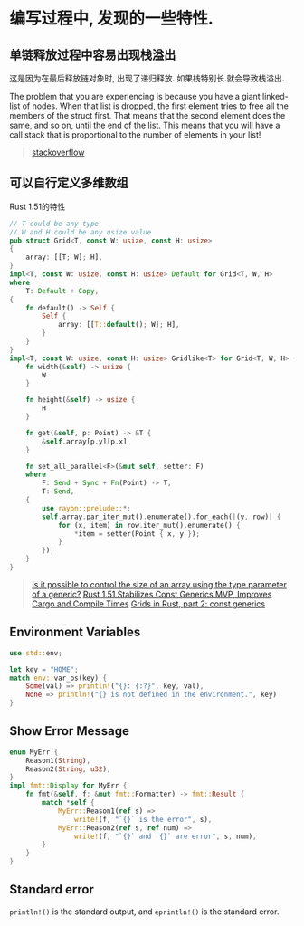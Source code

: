 # 编写过程中, 发现的一些特性.
## 单链释放过程中容易出现栈溢出
这是因为在最后释放链对象时, 出现了递归释放. 如果栈特别长.就会导致栈溢出.

The problem that you are experiencing is because you have a giant linked-list of nodes. 
When that list is dropped, the first element tries to free all the members of the struct first. 
That means that the second element does the same, and so on, until the end of the list. 
This means that you will have a call stack that is proportional to the number of elements in your list!
> [stackoverflow](https://stackoverflow.com/questions/28660362/thread-main-has-overflowed-its-stack-when-constructing-a-large-tree)

## 可以自行定义多维数组
Rust 1.51的特性
```rust
// T could be any type
// W and H could be any usize value
pub struct Grid<T, const W: usize, const H: usize>
{
    array: [[T; W]; H],
}
impl<T, const W: usize, const H: usize> Default for Grid<T, W, H>
where
    T: Default + Copy,
{
    fn default() -> Self {
        Self {
            array: [[T::default(); W]; H],
        }
    }
}
impl<T, const W: usize, const H: usize> Gridlike<T> for Grid<T, W, H> {
    fn width(&self) -> usize {
        W
    }

    fn height(&self) -> usize {
        H
    }

    fn get(&self, p: Point) -> &T {
        &self.array[p.y][p.x]
    }

    fn set_all_parallel<F>(&mut self, setter: F)
    where
        F: Send + Sync + Fn(Point) -> T,
        T: Send,
    {
        use rayon::prelude::*;
        self.array.par_iter_mut().enumerate().for_each(|(y, row)| {
            for (x, item) in row.iter_mut().enumerate() {
                *item = setter(Point { x, y });
            }
        });
    }
}

```
> [Is it possible to control the size of an array using the type parameter of a generic?](https://stackoverflow.com/questions/28136739/is-it-possible-to-control-the-size-of-an-array-using-the-type-parameter-of-a-gen)
> [Rust 1.51 Stabilizes Const Generics MVP, Improves Cargo and Compile Times](https://www.infoq.com/news/2021/03/rust-1-51-released/)
> [Grids in Rust, part 2: const generics](https://blog.adamchalmers.com/grids-2/)

## Environment Variables
```rust
use std::env;

let key = "HOME";
match env::var_os(key) {
    Some(val) => println!("{}: {:?}", key, val),
    None => println!("{} is not defined in the environment.", key)
}
```

## Show Error Message
```rust
enum MyErr {
    Reason1(String),
    Reason2(String, u32),
}
impl fmt::Display for MyErr {
    fn fmt(&self, f: &mut fmt::Formatter) -> fmt::Result {
        match *self {
            MyErr::Reason1(ref s) => 
                write!(f, "`{}` is the error", s),
            MyErr::Reason2(ref s, ref num) => 
                write!(f, "`{}` and `{}` are error", s, num),
        }
    }
}
```

## Standard error
`println!()` is the standard output, and `eprintln!()` is the standard error.
